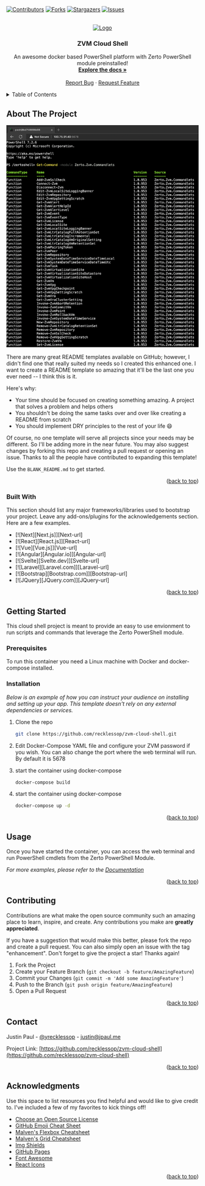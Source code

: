 <!-- Improved compatibility of back to top link: See: https://github.com/recklessop/zvm-cloud-shell/pull/73 -->
<a name="readme-top"></a>
<!--
*** Thanks for checking out the ZVM Cloud Shell. If you have a suggestion
*** that would make this better, please fork the repo and create a pull request
*** or simply open an issue with the tag "enhancement".
*** Don't forget to give the project a star!
*** Thanks again! Now go create something AMAZING! :D
-->



<!-- PROJECT SHIELDS -->
<!--
*** I'm using markdown "reference style" links for readability.
*** Reference links are enclosed in brackets [ ] instead of parentheses ( ).
*** See the bottom of this document for the declaration of the reference variables
*** for contributors-url, forks-url, etc. This is an optional, concise syntax you may use.
*** https://www.markdownguide.org/basic-syntax/#reference-style-links
-->
[![Contributors][contributors-shield]][contributors-url]
[![Forks][forks-shield]][forks-url]
[![Stargazers][stars-shield]][stars-url]
[![Issues][issues-shield]][issues-url]



<!-- PROJECT LOGO -->
<br />
<div align="center">
  <a href="https://github.com/recklessop/zvm-cloud-shell">
    <img src="logo.png" alt="Logo" width="80" height="80">
  </a>

  <h3 align="center">ZVM Cloud Shell</h3>

  <p align="center">
    An awesome docker based PowerShell platform with Zerto PowerShell module preinstalled!
    <br />
    <a href="https://github.com/recklessop/zvm-cloud-shell"><strong>Explore the docs »</strong></a>
    <br />
    <br />
    <a href="https://github.com/recklessop/zvm-cloud-shell/issues">Report Bug</a>
    ·
    <a href="https://github.com/recklessop/zvm-cloud-shell/issues">Request Feature</a>
  </p>
</div>



<!-- TABLE OF CONTENTS -->
<details>
  <summary>Table of Contents</summary>
  <ol>
    <li>
      <a href="#about-the-project">About The Project</a>
      <ul>
        <li><a href="#built-with">Built With</a></li>
      </ul>
    </li>
    <li>
      <a href="#getting-started">Getting Started</a>
      <ul>
        <li><a href="#prerequisites">Prerequisites</a></li>
        <li><a href="#installation">Installation</a></li>
      </ul>
    </li>
    <li><a href="#usage">Usage</a></li>
    <li><a href="#contributing">Contributing</a></li>
    <li><a href="#contact">Contact</a></li>
    <li><a href="#acknowledgments">Acknowledgments</a></li>
  </ol>
</details>



<!-- ABOUT THE PROJECT -->
## About The Project

[![Product Name Screen Shot][product-screenshot]](https://example.com)

There are many great README templates available on GitHub; however, I didn't find one that really suited my needs so I created this enhanced one. I want to create a README template so amazing that it'll be the last one you ever need -- I think this is it.

Here's why:
* Your time should be focused on creating something amazing. A project that solves a problem and helps others
* You shouldn't be doing the same tasks over and over like creating a README from scratch
* You should implement DRY principles to the rest of your life :smile:

Of course, no one template will serve all projects since your needs may be different. So I'll be adding more in the near future. You may also suggest changes by forking this repo and creating a pull request or opening an issue. Thanks to all the people have contributed to expanding this template!

Use the `BLANK_README.md` to get started.

<p align="right">(<a href="#readme-top">back to top</a>)</p>



### Built With

This section should list any major frameworks/libraries used to bootstrap your project. Leave any add-ons/plugins for the acknowledgements section. Here are a few examples.

* [![Next][Next.js]][Next-url]
* [![React][React.js]][React-url]
* [![Vue][Vue.js]][Vue-url]
* [![Angular][Angular.io]][Angular-url]
* [![Svelte][Svelte.dev]][Svelte-url]
* [![Laravel][Laravel.com]][Laravel-url]
* [![Bootstrap][Bootstrap.com]][Bootstrap-url]
* [![JQuery][JQuery.com]][JQuery-url]

<p align="right">(<a href="#readme-top">back to top</a>)</p>



<!-- GETTING STARTED -->
## Getting Started

This cloud shell project is meant to provide an easy to use envionment to run scripts and commands that leverage the Zerto PowerShell module. 

### Prerequisites

To run this container you need a Linux machine with Docker and docker-compose installed.

### Installation

_Below is an example of how you can instruct your audience on installing and setting up your app. This template doesn't rely on any external dependencies or services._

1. Clone the repo
   ```sh
   git clone https://github.com/recklessop/zvm-cloud-shell.git
   ```
   
2. Edit Docker-Compose YAML file and configure your ZVM password if you wish. You can also change the port where the web terminal will run. By default it is 5678

3. start the container using docker-compose
   ```sh
   docker-compose build
   ```

4. start the container using docker-compose
   ```sh
   docker-compose up -d 
   ```
   
<p align="right">(<a href="#readme-top">back to top</a>)</p>



<!-- USAGE EXAMPLES -->
## Usage

Once you have started the container, you can access the web terminal and run PowerShell cmdlets from the Zerto PowerShell Module.

_For more examples, please refer to the [Documentation](https://jpaul.me/zvm-cloud-shell)_

<p align="right">(<a href="#readme-top">back to top</a>)</p>



<!-- CONTRIBUTING -->
## Contributing

Contributions are what make the open source community such an amazing place to learn, inspire, and create. Any contributions you make are **greatly appreciated**.

If you have a suggestion that would make this better, please fork the repo and create a pull request. You can also simply open an issue with the tag "enhancement".
Don't forget to give the project a star! Thanks again!

1. Fork the Project
2. Create your Feature Branch (`git checkout -b feature/AmazingFeature`)
3. Commit your Changes (`git commit -m 'Add some AmazingFeature'`)
4. Push to the Branch (`git push origin feature/AmazingFeature`)
5. Open a Pull Request

<p align="right">(<a href="#readme-top">back to top</a>)</p>



<!-- CONTACT -->
## Contact

Justin Paul - [@yrecklessop](https://twitter.com/recklessop) - justin@jpaul.me

Project Link: [https://github.com/recklessop/zvm-cloud-shell](https://github.com/recklessop/zvm-cloud-shell)

<p align="right">(<a href="#readme-top">back to top</a>)</p>



<!-- ACKNOWLEDGMENTS -->
## Acknowledgments

Use this space to list resources you find helpful and would like to give credit to. I've included a few of my favorites to kick things off!

* [Choose an Open Source License](https://choosealicense.com)
* [GitHub Emoji Cheat Sheet](https://www.webpagefx.com/tools/emoji-cheat-sheet)
* [Malven's Flexbox Cheatsheet](https://flexbox.malven.co/)
* [Malven's Grid Cheatsheet](https://grid.malven.co/)
* [Img Shields](https://shields.io)
* [GitHub Pages](https://pages.github.com)
* [Font Awesome](https://fontawesome.com)
* [React Icons](https://react-icons.github.io/react-icons/search)

<p align="right">(<a href="#readme-top">back to top</a>)</p>



<!-- MARKDOWN LINKS & IMAGES -->
<!-- https://www.markdownguide.org/basic-syntax/#reference-style-links -->
[contributors-shield]: https://img.shields.io/github/contributors/recklessop/zvm-cloud-shell.svg?style=for-the-badge
[contributors-url]: https://github.com/recklessop/zvm-cloud-shell/graphs/contributors
[forks-shield]: https://img.shields.io/github/forks/recklessop/zvm-cloud-shell.svg?style=for-the-badge
[forks-url]: https://github.com/recklessop/zvm-cloud-shell/network/members
[stars-shield]: https://img.shields.io/github/stars/recklessop/zvm-cloud-shell.svg?style=for-the-badge
[stars-url]: https://github.com/recklessop/zvm-cloud-shell/stargazers
[issues-shield]: https://img.shields.io/github/issues/recklessop/zvm-cloud-shell.svg?style=for-the-badge
[issues-url]: https://github.com/recklessop/zvm-cloud-shell/issues
[product-screenshot]: screenshot.png
